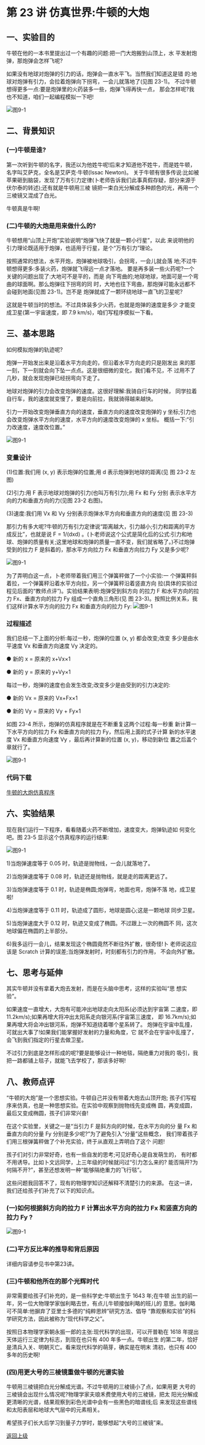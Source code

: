 # 第 23 讲 仿真世界:牛顿的大炮


## 一、实验目的

牛顿在他的一本书里提出过一个有趣的问题:把一门大炮搬到山顶上，水 平发射炮弹，那炮弹会怎样飞呢?

如果没有地球对炮弹的引力的话，炮弹会一直水平飞。当然我们知道这是错 的:地球对炮弹有引力，会拉着炮弹向下拐弯，一会儿就落地了(见图 23-1)。 不过牛顿想得更多一点:要是炮弹里的火药装多一些，炮弹飞得再快一点，
那会怎样呢?我也不知道，咱们一起编程模拟一下吧!

![图9-1](Figures/Lec23-1.png)

## 二、背景知识

### (一)牛顿是谁?
第一次听到牛顿的名字，我还以为他姓牛呢!后来才知道他不姓牛，而是姓牛顿，名字叫艾萨克，全名是艾萨克·牛顿(Issac Newton)。 关于牛顿有很多传说:比如被苹果砸到脑袋，发现了万有引力定律(卜老师告诉我们此事真假存疑，部分来源于伏尔泰的转述);还有就是牛顿用三棱 镜把一束白光分解成多种颜色的光，再用一个三棱镜又混成了白光。

牛顿真是牛啊!

### (二)牛顿的大炮是用来做什么的?
牛顿想用“山顶上开炮”实验说明“炮弹飞快了就是一颗小行星”，以此 来说明他的引力理论既适用于炮弹，也适用于行星，是个“万有引力”理论。 

按照通常的想法，水平开炮，炮弹被地球吸引，会拐弯，一会儿就会落
地;不过牛顿想得更多:多装火药，炮弹就飞得远一点才落地。 要是再多装一些火药呢?一个关键的问题出现了:大地可不是平的，而是 向下弯曲的;地球地球，地面可是一个弯曲的球面啊。那么炮弹往下拐弯的同 时，大地也往下弯曲，那炮弹可能永远都不会碰到地面(见图 23-1)。岂不是
炮弹就成了一颗环绕地球一直飞的卫星呢? 

这就是牛顿当时的想法。不过具体装多少火药，也就是炮弹的速度是多少
才能变成卫星(第一宇宙速度，即 7.9 km/s)，咱们写程序模拟一下看。




## 三、基本思路

如何模拟炮弹的轨迹呢?

炮弹一开始发出来是沿着水平方向走的，但沿着水平方向走的只是刚发出 来的那一刻，下一刻就会向下坠一点点。这是很细微的变化，我们看不见，不 过用不了几秒，就会发现炮弹已经拐弯向下走了。

地球对炮弹的引力会改变炮弹的速度。这很好理解:我骑自行车的时候， 同学拉着自行车，我的速度就变慢了，要是向前拉，我就骑得越来越快。

引力一开始改变炮弹垂直方向的速度，垂直方向的速度改变炮弹的 y 坐标;引力也会改变炮弹水平方向的速度，水平方向的速度改变炮弹的 x 坐标。 概括一下:“引力改速度，速度改位置。”

![图9-1](Figures/Lec23-2.png)

### 变量设计

(1)位置:我们用 (x, y) 表示炮弹的位置;用 d 表示炮弹到地球的距离(见 图 23-2 左图)

(2)引力:用 F 表示地球对炮弹的引力(也叫万有引力);用 Fx 和 Fy 分别 表示水平方向的力和垂直方向的力(见图 23-2 右图)。

(3)速度:我们用 Vx 和 Vy 分别表示炮弹水平方向和垂直方向的速度(见 图 23-3)

那引力有多大呢?牛顿的万有引力定律说“距离越大，引力越小;引力和距离的平方成反比”，也就是说 F = 1/(dxd) 。(卜老师说这个公式是简化后的公式:引力和地球、炮弹的质量有关;这里地球和炮弹的质量一直不变，我们就省略了。)不过炮弹受到的拉力 F 是斜着的，那水平方向拉力 Fx 和垂直方向拉力 Fy 又是多少呢?


![图9-1](Figures/Lec23-3.png)

为了弄明白这一点，卜老师带着我们用三个弹簧秤做了一个小实验:一 个弹簧秤斜着拉，一个弹簧秤沿着水平方向拉，另一个弹簧秤沿着竖直方向 拉(具体的实验过程见后面的“教师点评”)。实验结果表明:炮弹受到斜方向 的拉力 F 和水平方向的拉力 Fx、垂直方向的拉力 Fy 组成一个直角三角形(见 图 23-3)。按照比例关系，我们这样计算水平方向的拉力 Fx 和垂直方向的拉力 Fy:
![图9-1](Figures/Lec23-0.png)

### 过程描述
我们总结一下上面的分析:每过一秒，炮弹的位置 (x, y) 都会改变;改变 多少是由水平速度 Vx 和垂直方向速度 Vy 决定的。

● 新的 x = 原来的 x+Vx×1

● 新的 y = 原来的 y+Vy×1

每过一秒，炮弹的速度也会发生改变;改变多少是由受到的引力决定的:

● 新的 Vx = 原来的 Vx+Fx×1

● 新的 Vy = 原来的 Vy + Fy×1

如图 23-4 所示，炮弹的仿真程序就是在不断重复这两个过程:每一秒重
新计算一下水平方向的拉力 Fx 和垂直方向的拉力 Fy，然后用上面的式子计算 新的水平速度 Vx 和垂直方向速度 Vy ，最后再计算新的位置 (x, y)，移动到新位 置之后盖个章就行了。


![图9-1](Figures/Lec23-4.png)

### 代码下载

[牛顿的大炮仿真程序](Code/第23讲-牛顿的大炮.sb3) 




## 六、实验结果

现在我们运行一下程序，看看随着火药不断增加，速度变大，炮弹轨迹如 何变化吧。图 23-5 显示这个仿真程序的运行结果:

![图9-1](Figures/Lec23-5.png)


1)当炮弹速度等于 0.05 时，轨迹是抛物线，一会儿就落地了。 

2)当炮弹速度等于 0.08 时，轨迹还是抛物线，就是走的距离更远了。 

3)当炮弹速度等于 0.1 时，轨迹是椭圆;炮弹弯，地面也弯，炮弹不落
地，成卫星啦!

4)当炮弹速度等于 0.11 时，轨迹成了圆形，地球是圆心;这是一颗地球
同步卫星。

5)当炮弹速度大于 0.12 时，轨迹又变成了椭圆。不过跟上一次的椭圆不
同，这次地球偏在椭圆的上半部分。

6)我多运行一会儿，结果发现这个椭圆竟然不断往外扩散，很奇怪!卜 老师说这应该是 Scratch 计算的误差;当炮弹发射时，时刻都有引力的作用， 不会向外扩散。

## 七、思考与延伸
其实牛顿并没有拿着大炮去发射，而是在头脑中思考，这样的实验叫“思 想实验”。

如果速度一直增大，大炮有可能冲出地球走向太阳系(必须达到宇宙第 二速度，即 11.2km/s);如果再增大将冲出太阳系走向银河系(宇宙第三速度， 即 16.7km/s);如果再增大将会冲出银河系，炮弹不知道绕着哪个星系转了。 炮弹在宇宙中乱撞，可就出大事了!如果我们能掌握好发射的力量和角度，它 就不会在宇宙中乱撞了，会飞到我们指定的行星去做卫星。

不过引力到底是怎样形成的呢?要是能够设计一种地毯，隔绝重力对我的 吸引，我把一路都铺上毯子，就能飞去学校了，那该多好啊!


## 八、教师点评
“牛顿的大炮”是一个思想实验。牛顿自己并没有带着大炮去山顶开炮; 孩子们写程序来仿真，也是一种思想实验。在实验中观察到抛物线先变成椭 圆，再变成圆，最后又变成椭圆，孩子们非常兴奋!

在这个实验里，关键之一是“当引力 F 是斜方向的时候，在水平方向的分 量 Fx 和垂直方向的分量 Fy 分别是多少呢?”为了避免引入“分量”这些概念， 我们带着孩子们用三根弹簧秤做了个补充实验，终于从直观上弄明白了这个 问题!

孩子们对引力非常好奇，也有一些自发的思考;可见好奇心是自发萌生的， 有时都不用诱导。比如卜文远同学，上三年级的时候就问过“引力怎么来的? 能否隔开?为何隔不开?”，甚至还想发明一种“能够隔绝重力的飞行毯”。

这些问题我回答不了，现有的物理学知识还解释不清楚引力的来源。 在这一讲，我们还给孩子们补充了以下的知识点。
### (一)如何根据斜方向的拉力 F 计算出水平方向的拉力 Fx 和竖直方向的拉力 Fy ?

![图9-1](Figures/Lec23-5.png)

### (二)平方反比率的推导和背后原因

详细内容请参见书中第23讲。

### (三)牛顿和他所在的那个光辉时代

非常需要给孩子们补充的，是一些科学史:牛顿出生于 1643 年;在牛顿 出生的前一年，另一位大物理学家伽利略去世，有点儿牛顿接伽利略的班儿的 意思。伽利略可不简单:他摒弃了亚里士多德的“纯粹思辨”研究方法、倡导
“靠观察和实验”的科学研究方法，因此被称为“现代科学之父”。 

按照日本物理学家朝永振一郎的主张:现代科学的出现，可以开普勒在 1618 年提出天体运行三定律为标志，到现在也只有 400 年多一点。牛顿出生 的第二年，恰好是清兵入关、明朝灭亡。看来现代科学的萌芽，确实是在明末
清初，也只有 400 多年的历史啊! 

### (四)用更大号的三棱镜重做牛顿的光谱实验
牛顿用三棱镜把白光分解成光谱。不过牛顿用的三棱镜小了点，如果用更 大号的三棱镜会出现什么情况呢?物理学家夫琅禾费使用大号的三棱镜，把太 阳光分解成更清晰的光谱，结果观察到彩色光谱中会有一些黑色的暗谱线;后 来发现这些谱线和太阳表层和地球大气层中的元素相关。

希望孩子们长大后学习到量子力学时，能够想起“大号的三棱镜”来。




[返回上级](index.md)
